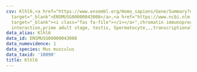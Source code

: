 ```yaml
---
csv: Klhl6,<a href="https://www.ensembl.org/Homo_sapiens/Gene/Summary?db=core;g=ENSMUSG00000043008"
  target="_blank">ENSMUSG00000043008</a>,<a href="https://www.ncbi.nlm.nih.gov/pubmed/25450459"
  target="_blank"><i class="fas fa-file"></i></a>",chromatin immunoprecipitation assay,direct
  interaction,prime adult stage, testis, Spermatocyte,,,transcriptional regulation,
data_alias: Klhl6
data_id: ENSMUSG00000043008
data_numevidence: 1
data_species: Mus musculus
data_taxid: '10090'
title: Klhl6
---
```

